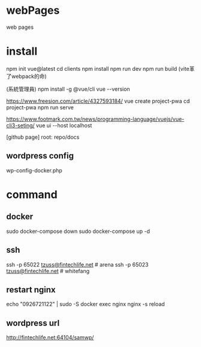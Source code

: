 # webPages
web pages

# install
npm init vue@latest
cd clients
npm install
npm run dev
npm run build
(vite革了webpack的命)

(系統管理員)
npm install -g @vue/cli
vue --version

https://www.freesion.com/article/4327593184/
vue create project-pwa
cd project-pwa
npm run serve

https://www.footmark.com.tw/news/programming-language/vuejs/vue-cli3-seting/
vue ui --host localhost

[github page]
root: repo/docs

## wordpress config
wp-config-docker.php

# command
## docker
sudo docker-compose down
sudo docker-compose up -d

## ssh
ssh -p 65022 tzuss@fintechlife.net # arena
ssh -p 65023 tzuss@fintechlife.net # whitefang

## restart nginx
echo "0926721122" | sudo -S docker exec nginx nginx -s reload

## wordpress url
http://fintechlife.net:64104/samwp/

